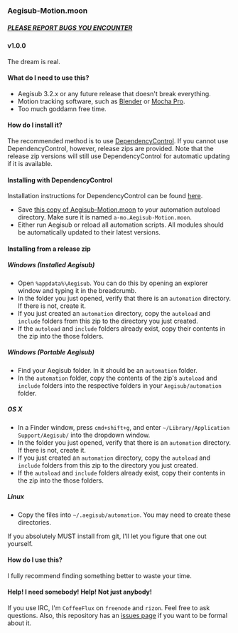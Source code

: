 ### Aegisub-Motion.moon ###

##### [PLEASE REPORT BUGS YOU ENCOUNTER](#help-i-need-somebody-help-not-just-anybody)

#### v1.0.0 ####

The dream is real.

#### What do I need to use this? ####

 - Aegisub 3.2.x or any future release that doesn't break everything.
 - Motion tracking software, such as [Blender][blender] or [Mocha Pro][mochapro].
 - Too much goddamn free time.

#### How do I install it? ####

The recommended method is to use [DependencyControl][depctrl]. If you
cannot use DependencyControl, however, release zips are provided. Note
that the release zip versions will still use DependencyControl for
automatic updating if it is available.

#### Installing with DependencyControl
Installation instructions for DependencyControl can be found [here][DCInst].

- Save [this copy of Aegisub-Motion.moon][amodep] to your automation autoload directory. Make sure it is named `a-mo.Aegisub-Motion.moon`.
- Either run Aegisub or reload all automation scripts. All modules should be automatically updated to their latest versions.

#### Installing from a release zip

##### Windows (Installed Aegisub)

- Open `%appdata%\Aegisub`. You can do this by opening an explorer window and typing it in the breadcrumb.
- In the folder you just opened, verify that there is an `automation` directory. If there is not, create it.
- If you just created an `automation` directory, copy the `autoload` and `include` folders from this zip to the directory you just created.
- If the `autoload` and `include` folders already exist, copy their contents in the zip into the those folders.

##### Windows (Portable Aegisub)

- Find your Aegisub folder. In it should be an `automation` folder.
- In the `automation` folder, copy the contents of the zip's `autoload` and `include` folders into the respective folders in your `Aegisub/automation` folder.

##### OS X

- In a Finder window, press `cmd+shift+g`, and enter `~/Library/Application Support/Aegisub/` into the dropdown window.
- In the folder you just opened, verify that there is an `automation` directory. If there is not, create it.
- If you just created an `automation` directory, copy the `autoload` and `include` folders from this zip to the directory you just created.
- If the `autoload` and `include` folders already exist, copy their contents in the zip into the those folders.

##### Linux

- Copy the files into `~/.aegisub/automation`. You may need to create these directories.

If you absolutely MUST install from git, I'll let you figure that one
out yourself.

#### How do I use this? ####

I fully recommend finding something better to waste your time.

#### Help! I need somebody! Help! Not just anybody! ####

If you use IRC, I'm `CoffeeFlux` on `freenode` and `rizon`. Feel free to ask
questions. Also, this repository has an [issues page][issues] if you
want to be formal about it.

[blender]: http://www.blender.org/
[mochapro]: http://www.imagineersystems.com/products/mocha-pro/
[legacy]: https://github.com/TypesettingTools/Aegisub-Motion/tree/legacy
[depctrl]: https://github.com/TypesettingTools/DependencyControl
[DCInst]: https://github.com/TypesettingTools/DependencyControl#install-instructions
[amodep]: https://raw.githubusercontent.com/TypesettingTools/Aegisub-Motion/DepCtrl/a-mo.Aegisub-Motion.moon
[releases]: https://github.com/TypesettingTools/aegisub-motion/releases
[wiki]: https://github.com/TypesettingTools/aegisub-motion/wiki
[issues]: https://github.com/TypesettingTools/aegisub-motion/issues
